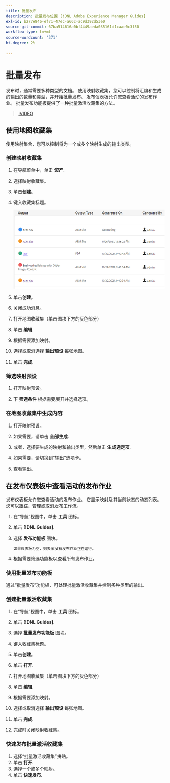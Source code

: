 ```yaml
---
title: 批量发布
description: 批量发布位置 [!DNL Adobe Experience Manager Guides]
exl-id: b277e846-ef71-47ec-a66c-ac9d392d53e0
source-git-commit: 67ba514616a0bf4449aeda035161d1caae0c3f50
workflow-type: tm+mt
source-wordcount: '371'
ht-degree: 2%

---
```


# 批量发布

发布时，通常需要多种类型的文档。 使用映射收藏集，您可以控制将汇编和生成的输出的数量和类型，并开始批量发布。 发布仪表板允许您查看活动的发布作业。 批量发布功能板提供了一种批量激活收藏集的方法。

>[!VIDEO](https://video.tv.adobe.com/v/338985?quality=12&learn=on)

## 使用地图收藏集

使用映射集合，您可以控制将为一个或多个映射生成的输出类型。

### 创建映射收藏集

1. 在导航菜单中，单击 **资产**.

1. 选择映射收藏集。

1. 单击&#x200B;**创建**。

1. 键入收藏集标题。

   ![地图收藏集](images/map-collection.png)

1. 单击&#x200B;**创建**。
1. 关闭成功消息。

1. 打开地图收藏集（单击图块下方的灰色部分）

1. 单击 **编辑**.

1. 根据需要添加映射。

1. 选择或取消选择 **输出预设** 每张地图。
1. 单击 **完成**.

### 筛选映射预设

1. 打开映射预设。

1. 下 **筛选条件** 根据需要展开并选择选项。

### 在地图收藏集中生成内容

1. 打开映射预设。

1. 如果需要，请单击 **全部生成**.

1. 或者，选择要生成的映射和输出类型，然后单击 **生成选定项**.

1. 如果需要，请切换到“输出”选项卡。

1. 查看输出。

## 在发布仪表板中查看活动的发布作业

发布仪表板允许您查看活动的发布作业。 它显示映射及其当前状态的动态列表。 您可以跟踪、管理或取消发布工作流。

1. 在“导航”视图中，单击 **工具** 图标。

1. 单击 **[!DNL Guides]**.

1. 选择 **发布功能板** 图块。

       如果仪表板为空，则表示没有发布作业正在运行。
       
   
1. 根据需要筛选功能板以查看所有发布作业。

### 使用批量发布功能板

通过“批量发布”功能板，可处理批量激活收藏集并控制多种类型的输出。

### 创建批量激活收藏集

1. 在“导航”视图中，单击 **工具** 图标。

1. 单击 **[!DNL Guides]**.

1. 选择 **批量发布功能板** 图块。

1. 键入收藏集标题。

1. 单击&#x200B;**创建**。

1. 单击 **打开**.

1. 打开地图收藏集（单击图块下方的灰色部分）

1. 单击 **编辑**.

1. 根据需要添加映射。

1. 选择或取消选择 **输出预设** 每张地图。
1. 单击 **完成**.
1. 完成时关闭映射收藏集。

### 快速发布批量激活收藏集

1. 选择“批量激活收藏集”拼贴。
1. 单击 **打开**.
1. 选择一个或多个映射。
1. 单击 **快速发布**.
